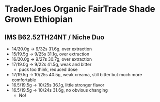# TraderJoes Organic FairTrade Shade Grown Ethiopian

## IMS B62.52TH24NT / Niche Duo

- 14/20.0g -> 9/32s 31.6g, over extraction
- 15/19.5g -> 9/25s 31.1g, over extraction
- 16/20.0g -> 9/27s 30.7g, over extraction
- 17/19.0g -> 9/22s 41.5g, weak and bitter
  - puck too think, reduced dose
- 17/19.5g -> 10/25s 40.5g, weak creama, still bitter but much more comfortable
- 16.5/19.5g -> 10/25s 36.1g, little stronger flavor
- 16.5/19.5g -> 10/24s 31.6g, no obvious changing
  - No!